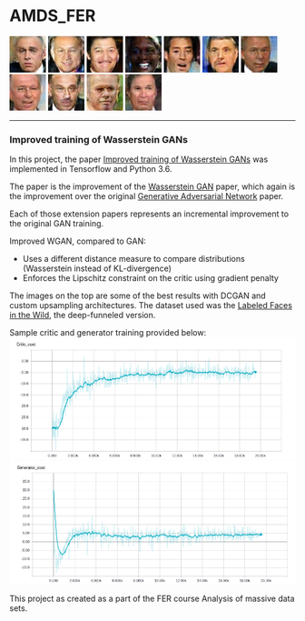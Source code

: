 # AMDS\_FER

![](assets/1.png)
![](assets/2.png)
![](assets/3.png)
![](assets/4.png)
![](assets/5.png)
![](assets/6.png)
![](assets/7.png)
![](assets/8.png)
![](assets/9.png)
![](assets/10.png)
![](assets/11.png)

---

### Improved training of Wasserstein GANs	

In this project, the paper [Improved training of Wasserstein GANs](https://arxiv.org/abs/1704.00028) was implemented in Tensorflow and Python 3.6.

The paper is the improvement of the [Wasserstein GAN](https://arxiv.org/abs/1701.07875) paper, which again is the improvement over the original [Generative Adversarial Network](https://arxiv.org/abs/1406.2661) paper.

Each of those extension papers represents an incremental improvement to the original GAN training.


Improved WGAN, compared to GAN:

* Uses a different distance measure to compare distributions (Wasserstein instead of KL-divergence)
* Enforces the Lipschitz constraint on the critic using gradient penalty

The images on the top are some of the best results with DCGAN and custom upsampling architectures. The dataset used was the [Labeled Faces in the Wild](http://vis-www.cs.umass.edu/lfw/), the deep-funneled version.

Sample critic and generator training provided below:
![](assets/critic.png)
![](assets/generator.png)


This project as created as a part of the FER course Analysis of massive data sets.


